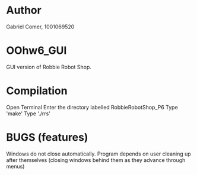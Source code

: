 # Author
Gabriel Comer, 1001069520

# OOhw6_GUI
GUI version of Robbie Robot Shop.

# Compilation
Open Terminal
Enter the directory labelled RobbieRobotShop_P6
Type 'make'
Type './rrs'

# BUGS (features)
Windows do not close automatically. Program depends on user cleaning up after themselves (closing windows behind them as they advance through menus)

